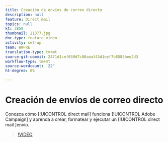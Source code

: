 ```yaml
---
title: Creación de envíos de correo directo
description: null
feature: Direct mail
topics: null
kt: 3859
thumbnail: 21377.jpg
doc-type: feature video
activity: set-up
team: WWFRE
translation-type: tm+mt
source-git-commit: 2471d1cef630d7c80aeaf43d1eef7b8583bee2d3
workflow-type: tm+mt
source-wordcount: '22'
ht-degree: 0%

---
```



# Creación de envíos de correo directo

Conozca cómo [!UICONTROL direct mail] funciona [!UICONTROL Adobe Campaign] y aprenda a crear, formatear y ejecutar un [!UICONTROL direct mail ]envío.

>[!VIDEO](https://video.tv.adobe.com/v/21377?quality=12)
